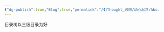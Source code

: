```yaml
---
{"dg-publish":true,"Blog":true,"permalink":"/🌔Thought_思想/动心起念/About Directory Tree/","dgPassFrontmatter":true,"noteIcon":"","created":"2024-08-25T10:53:00.466+08:00","updated":"2024-08-25T10:54:07.455+08:00"}
---
```


目录树以三级目录为好